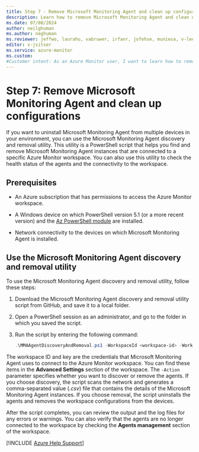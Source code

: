 ```yaml
---
title: Step 7 - Remove Microsoft Monitoring Agent and clean up configurations
description: Learn how to remove Microsoft Monitoring Agent and clean up configurations as part of the process of migrating to Azure Monitor Agent.
ms.date: 07/08/2024
author: neilghuman
ms.author: neghuman
ms.reviewer: jeffwo, laurahu, vabruwer, irfanr, jofehse, muniesa, v-leedennis
editor: v-jsitser
ms.service: azure-monitor
ms.custom: 
#Customer intent: As an Azure Monitor user, I want to learn how to remove Microsoft Monitoring Agent and clean up configurations so that I can successfully migrate to Azure Monitor Agent.
---
```

# Step 7: Remove Microsoft Monitoring Agent and clean up configurations

If you want to uninstall Microsoft Monitoring Agent from multiple devices in your environment, you can use the Microsoft Monitoring Agent discovery and removal utility. This utility is a PowerShell script that helps you find and remove Microsoft Monitoring Agent instances that are connected to a specific Azure Monitor workspace. You can also use this utility to check the health status of the agents and the connectivity to the workspace.

## Prerequisites

- An Azure subscription that has permissions to access the Azure Monitor workspace.

- A Windows device on which PowerShell version 5.1 (or a more recent version) and the [Az PowerShell module](/powershell/azure/new-azureps-module-az) are installed.

- Network connectivity to the devices on which Microsoft Monitoring Agent is installed.

## Use the Microsoft Monitoring Agent discovery and removal utility

To use the Microsoft Monitoring Agent discovery and removal utility, follow these steps:

1. Download the Microsoft Monitoring Agent discovery and removal utility script from GitHub, and save it to a local folder.

1. Open a PowerShell session as an administrator, and go to the folder in which you saved the script.

1. Run the script by entering the following command:

   ```powershell
   .\MMAAgentDiscoveryAndRemoval.ps1 -WorkspaceId <workspace-id> -WorkspaceKey <workspace-key> -Action <name-of-action>
   ```

The workspace ID and key are the credentials that Microsoft Monitoring Agent uses to connect to the Azure Monitor workspace. You can find these items in the **Advanced Settings** section of the workspace. The `-Action` parameter specifies whether you want to discover or remove the agents. If you choose discovery, the script scans the network and generates a comma-separated value (*.csv*) file that contains the details of the Microsoft Monitoring Agent instances. If you choose removal, the script uninstalls the agents and removes the workspace configurations from the devices.

After the script completes, you can review the output and the log files for any errors or warnings. You can also verify that the agents are no longer connected to the workspace by checking the **Agents management** section of the workspace.

[!INCLUDE [Azure Help Support](../../../../includes/azure-help-support.md)]
